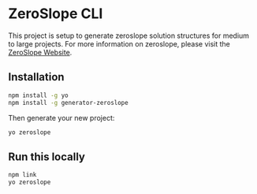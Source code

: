 # ZeroSlope CLI

This project is setup to generate zeroslope solution structures for medium to large projects. For more information on zeroslope, please visit the [ZeroSlope Website](www.zeroslope.dev).

## Installation

```bash
npm install -g yo
npm install -g generator-zeroslope
```

Then generate your new project:

```bash
yo zeroslope
```

## Run this locally

```bash
npm link
yo zeroslope
```